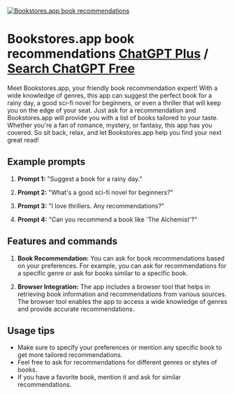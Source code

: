 
[![Bookstores.app book recommendations](https://files.oaiusercontent.com/file-HjkgdxAjM23EjaEigR6QfJc5?se=2123-10-17T07%3A42%3A36Z&sp=r&sv=2021-08-06&sr=b&rscc=max-age%3D31536000%2C%20immutable&rscd=attachment%3B%20filename%3DwD2cKj0__400x400.jpg&sig=5yv70ARHw/MwCPgkoiV5A7NRk0iW1qw3DsP2LE4tSlw%3D)](https://chat.openai.com/g/g-8p0FHgGy4-bookstores-app-book-recommendations)

# Bookstores.app book recommendations [ChatGPT Plus](https://chat.openai.com/g/g-8p0FHgGy4-bookstores-app-book-recommendations) / [Search ChatGPT Free](https://gptcall.net/index.html#/?search=Bookstores.app%20book%20recommendations)

Meet Bookstores.app, your friendly book recommendation expert! With a wide knowledge of genres, this app can suggest the perfect book for a rainy day, a good sci-fi novel for beginners, or even a thriller that will keep you on the edge of your seat. Just ask for a recommendation and Bookstores.app will provide you with a list of books tailored to your taste. Whether you're a fan of romance, mystery, or fantasy, this app has you covered. So sit back, relax, and let Bookstores.app help you find your next great read!

## Example prompts

1. **Prompt 1:** "Suggest a book for a rainy day."

2. **Prompt 2:** "What's a good sci-fi novel for beginners?"

3. **Prompt 3:** "I love thrillers. Any recommendations?"

4. **Prompt 4:** "Can you recommend a book like 'The Alchemist'?"

## Features and commands

1. **Book Recommendation:** You can ask for book recommendations based on your preferences. For example, you can ask for recommendations for a specific genre or ask for books similar to a specific book.

2. **Browser Integration:** The app includes a browser tool that helps in retrieving book information and recommendations from various sources. The browser tool enables the app to access a wide knowledge of genres and provide accurate recommendations.

## Usage tips

- Make sure to specify your preferences or mention any specific book to get more tailored recommendations.
- Feel free to ask for recommendations for different genres or styles of books.
- If you have a favorite book, mention it and ask for similar recommendations.


